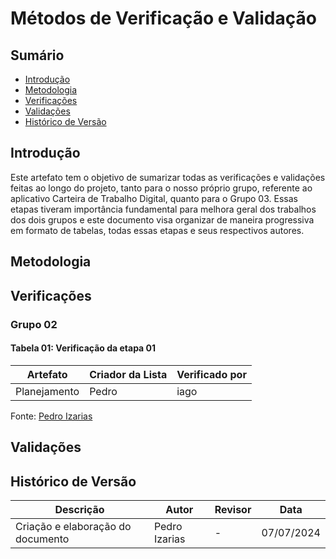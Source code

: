 # Métodos de Verificação e Validação

## Sumário

- [Introdução](#introdução)
- [Metodologia](#Metodologia)
- [Verificações](#Verificações)
- [Validações](#Validações)
- [Histórico de Versão](#histórico-de-versão)


## Introdução

Este artefato tem o objetivo de sumarizar todas as verificações e validações feitas ao longo do projeto, tanto para o nosso próprio grupo, referente ao aplicativo Carteira de Trabalho Digital, quanto para o Grupo 03. Essas etapas tiveram importância fundamental para melhora geral dos trabalhos dos dois grupos e este documento visa organizar de maneira progressiva em formato de tabelas, todas essas etapas e seus respectivos autores.

## Metodologia


## Verificações

### Grupo 02

#### Tabela 01: Verificação da etapa 01

|Artefato|Criador da Lista|Verificado por|
|-|-|-|
|Planejamento|Pedro|iago|

Fonte: [Pedro Izarias](https://github.com/Izarias)

## Validações


## Histórico de Versão

| Descrição                    | Autor | Revisor | Data       |
|------------------------------|-------|---------|------------|
| Criação e elaboração do documento  | Pedro Izarias | - | 07/07/2024 |
